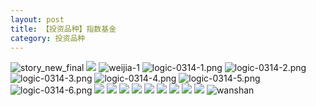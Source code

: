 ```yaml
---
layout: post
title: 【投资品种】指数基金
category: 投资品种
---
```

![story_new_final](http://rzda7rj3c.hd-bkt.clouddn.com/img/story_new_final_0322.png)
![](http://rzda7rj3c.hd-bkt.clouddn.com/img/factors-220327-2.png)
![weijia-1](http://rzda7rj3c.hd-bkt.clouddn.com/img/weijia-1.jpg)
![logic-0314-1.png](http://rzda7rj3c.hd-bkt.clouddn.com/img/logic-0314-1.png)
![logic-0314-2.png](http://rzda7rj3c.hd-bkt.clouddn.com/img/logic-0314-2.png)
![logic-0314-3.png](http://rzda7rj3c.hd-bkt.clouddn.com/img/logic-0314-3.png)
![logic-0314-4.png](http://rzda7rj3c.hd-bkt.clouddn.com/img/logic-0314-4.png)
![logic-0314-5.png](http://rzda7rj3c.hd-bkt.clouddn.com/img/logic-0314-5.png)
![logic-0314-6.png](http://rzda7rj3c.hd-bkt.clouddn.com/img/logic-0314-6.png)
![](http://rzda7rj3c.hd-bkt.clouddn.com/img/etf-0316-1.png)
![](http://rzda7rj3c.hd-bkt.clouddn.com/img/etf-0316-2.png)
![](http://rzda7rj3c.hd-bkt.clouddn.com/img/etf-0319-1.jpeg)
![](http://rzda7rj3c.hd-bkt.clouddn.com/img/factors-220404-4.png)
![](http://rzda7rj3c.hd-bkt.clouddn.com/img/etf-220405-1.png)
![](http://rzda7rj3c.hd-bkt.clouddn.com/img/fragment-220403-1.png)
![](http://rzda7rj3c.hd-bkt.clouddn.com/img/fragment-220403-2.png)
![](http://rzda7rj3c.hd-bkt.clouddn.com/img/factors-220419-2.png)
![](http://rzda7rj3c.hd-bkt.clouddn.com/img/factors-220419-3.png)
![wanshan](http://rzda7rj3c.hd-bkt.clouddn.com/img/wanshan.png)
